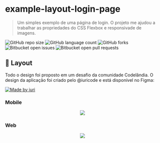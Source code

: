 # example-layout-login-page
> Um simples exemplo de uma página de login. O projeto me ajudou a trabalhar as propriedades do CSS Flexbox e responsivade de imagens.

![GitHub repo size](https://img.shields.io/github/repo-size/jean-vitor/example-layout-login-page?style=for-the-badge)
![GitHub language count](https://img.shields.io/github/languages/count/jean-vitor/example-layout-login-page?style=for-the-badge)
![GitHub forks](https://img.shields.io/github/forks/jean-vitor/example-layout-login-page?style=for-the-badge)
![Bitbucket open issues](https://img.shields.io/bitbucket/issues/jean-vitor/example-layout-login-page?style=for-the-badge)
![Bitbucket open pull requests](https://img.shields.io/bitbucket/pr-raw/jean-vitor/example-layout-login-page?style=for-the-badge)

## 🎨 Layout

Todo o design foi proposto em um desafio da comunidade Codelândia. O design da aplicação foi criado pelo @iuricode e está disponível no Figma:

<a href="https://www.figma.com/file/Yb9IBH56g7T1hdIyZ3BMNO/Desafios---Codel%C3%A2ndia?node-id=4261%3A2">
  <img alt="Made by iuri" src="https://img.shields.io/badge/Acessar%20Layout%20-Figma-%2304D361">
</a>


### Mobile

<p align="center">
  <img src="https://imgur.com/orK2fGg.png"  />
</p>

### Web

<p align="center">
  <img src="https://imgur.com/7PiiqGW.png" />
</p>
